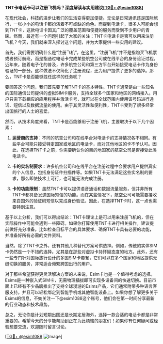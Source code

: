 **TNT卡电话卡可以注册飞机吗？深度解读与实用建议[[TG💪+ @esim1088](https://t.me/s/esim1088)]**

在现代社会，科技的进步让我们的生活变得更加便捷。无论是日常通讯还是国际旅行，一张小小的电话卡都扮演着不可或缺的角色。而提到电话卡，很多人可能会想到TNT卡，这款电话卡因其广泛的覆盖范围和便捷的服务而受到不少用户的青睐。然而，最近有一个问题引起了大家的关注：TNT卡电话卡是否可以用来注册飞机？今天，我们就来深入探讨这个问题，并为大家提供一些实用的建议。

首先，我们需要明确什么是“注册飞机”。在这里，“注册飞机”并不是指购买飞机票或者预订航班，而是指通过电话卡完成某些航空公司或在线平台的身份验证过程。近年来，随着电子化的普及，许多航空公司和第三方平台开始接受电话卡作为身份验证的一部分。这种做法不仅简化了注册流程，还为用户提供了更多的选择。那么，TNT卡是否能够胜任这样的任务呢？

要回答这个问题，我们首先要了解TNT卡的基本特性。TNT卡通常是由一些知名的国际通信公司提供的虚拟SIM卡服务，支持全球多个国家和地区的网络接入。用户只需下载相应的应用程序并激活卡号，就可以在全球范围内使用该号码进行通话、短信以及数据流量的使用。由于其灵活性和便利性，TNT卡受到了很多经常出国旅行的人士的喜爱。

然而，从技术角度来看，TNT卡是否能够用于注册飞机，主要取决于以下几个因素：

1. **运营商的支持**：不同的航空公司和在线平台对电话卡的支持情况各不相同。有些平台可能只接受特定国家或地区的电话卡，而对其他地区的卡不予认可。因此，在选择TNT卡之前，你需要确认你的目的地国家的航空公司是否接受此类电话卡。

2. **卡的实名制要求**：许多航空公司和在线平台在注册过程中会要求用户提供真实的个人信息，包括身份证件扫描件等。如果TNT卡无法满足这些实名制的要求，那么即使技术上可行，也可能无法完成注册。

3. **卡的功能限制**：虽然TNT卡可以提供语音通话和数据流量服务，但并非所有TNT卡都具备发送国际短信的功能。而在某些情况下，航空公司可能需要接收来自国外的验证码短信以完成身份验证。因此，在选择TNT卡时，这一点也需要特别注意。

基于以上分析，我们可以得出结论：TNT卡理论上是可以用来注册飞机的，但在实际操作中可能会遇到一些障碍。如果你打算使用TNT卡进行相关操作，建议提前做好充分准备，比如检查目标平台的具体要求、确保TNT卡具有必要的功能，并准备好所有必需的文件资料。

当然，除了TNT卡之外，还有其他几种替代方案可供选择。例如，传统的实体SIM卡仍然是一个不错的选择，尤其是在那些对虚拟卡持怀疑态度的地方。此外，还有一些专门针对国际旅行设计的多国SIM卡套餐，它们可以在多个国家和地区提供无缝切换的服务，非常适合频繁跨国出行的用户。

对于那些希望获得更灵活解决方案的人来说，Esim卡也是一个值得考虑的选择。Esims是一种嵌入式SIM卡，无需物理插拔即可实现多设备间的快速切换。目前市面上已经有不少品牌推出了支持全球漫游的Esims产品，它们通常附带多种语言客服支持，并且可以轻松绑定到智能手机或其他智能设备上。如果你想了解更多关于Esims的信息，不妨关注一下@esim1088这个账号，他们会在第一时间分享最新的行业动态和技术趋势。

总之，无论你是计划短期出国还是长期定居海外，选择一款合适的电话卡都是非常重要的。希望今天的分享能帮助到正在为此烦恼的朋友们！如果你有任何疑问或经验想要交流，欢迎随时留言讨论。

[[TG💪+ @esim1088](https://t.me/s/esim1088) ![Image](https://i.postimg.cc/4NQfJmqS/Snipaste-2025-05-13-00-14-12.png)]